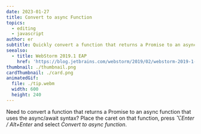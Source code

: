 ```yaml
---
date: 2023-01-27
title: Convert to async Function
topics:
  - editing
  - javascript
author: er
subtitle: Quickly convert a function that returns a Promise to an async function.
seealso:
  - title: WebStorm 2019.1 EAP
    href: 'https://blog.jetbrains.com/webstorm/2019/02/webstorm-2019-1-eap-4/'
thumbnail: ./thumbnail.png
cardThumbnail: ./card.png
animatedGif:
  file: ./tip.webm
  width: 600
  height: 240
---
```

Need to convert a function that returns a Promise to an async function that uses the async/await syntax? Place the caret on that function, press _⌥Enter / Alt+Enter_ and select _Convert to async function_.
